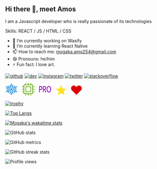 ## Hi there 👋, meet Amos
I am a Javascript developer who is really passionate of its technologies

Skills: REACT / JS / HTML / CSS

- 🔭 I’m currently working on Wasify 
- 🌱 I’m currently learning React Native 
- 📫 How to reach me: mogaka.amo254@gmail.com 
- 😄 Pronouns: he/him 
- ⚡ Fun fact: I love art. 


[<img src='https://cdn.jsdelivr.net/npm/simple-icons@3.0.1/icons/github.svg' alt='github' height='40'>](https://github.com/Mogakamo)  [<img src='https://cdn.jsdelivr.net/npm/simple-icons@3.0.1/icons/dev-dot-to.svg' alt='dev' height='40'>](https://dev.to/mogaka_dev)  [<img src='https://cdn.jsdelivr.net/npm/simple-icons@3.0.1/icons/instagram.svg' alt='instagram' height='40'>](https://www.instagram.com/mogaka_dev/)  [<img src='https://cdn.jsdelivr.net/npm/simple-icons@3.0.1/icons/twitter.svg' alt='twitter' height='40'>](https://twitter.com/m_ogakadev)  [<img src='https://cdn.jsdelivr.net/npm/simple-icons@3.0.1/icons/stackoverflow.svg' alt='stackoverflow' height='40'>](https://stackoverflow.com/users/mogaka_dev)  

<a href='https://archiveprogram.github.com/'><img src='https://raw.githubusercontent.com/acervenky/animated-github-badges/master/assets/acbadge.gif' width='40' height='40'></a> <a href='https://docs.github.com/en/developers'><img src='https://raw.githubusercontent.com/acervenky/animated-github-badges/master/assets/devbadge.gif' width='40' height='40'></a> <a href='https://github.com/pricing'><img src='https://raw.githubusercontent.com/acervenky/animated-github-badges/master/assets/pro.gif' width='40' height='40'></a> <a href='https://stars.github.com/'><img src='https://raw.githubusercontent.com/acervenky/animated-github-badges/master/assets/starbadge.gif' width='35' height='35'></a> <a href='https://docs.github.com/en/github/supporting-the-open-source-community-with-github-sponsors'><img src='https://raw.githubusercontent.com/acervenky/animated-github-badges/master/assets/sponsorbadge.gif' width='35' height='35'></a> 

[![trophy](https://github-profile-trophy.vercel.app/?username=Mogakamo)](https://github.com/ryo-ma/github-profile-trophy)

[![Top Langs](https://github-readme-stats.vercel.app/api/top-langs/?username=Mogakamo)](https://github.com/anuraghazra/github-readme-stats)

[![Mogaka's wakatime stats](https://github-readme-stats.vercel.app/api/wakatime?username=mogaka_dev)](https://github.com/anuraghazra/github-readme-stats)

![GitHub stats](https://github-readme-stats.vercel.app/api?username=Mogakamo&show_icons=true&count_private=true)  

![GitHub metrics](https://metrics.lecoq.io/Mogakamo)  

![GitHub streak stats](https://github-readme-streak-stats.herokuapp.com/?user=Mogakamo)  

![Profile views](https://gpvc.arturio.dev/Mogakamo)  
